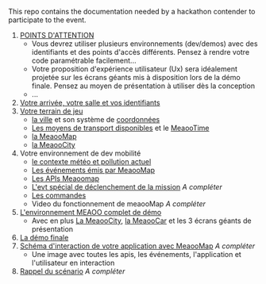This repo contains the documentation needed by a hackathon contender to participate to the event.

1. [POINTS D'ATTENTION](attention.md)
    - Vous devrez utiliser plusieurs environnements (dev/demos) avec des identifiants et des points d'accès différents. Pensez  à rendre votre code paramétrable facilement...
    - Votre proposition d'expérience utilisateur (Ux) sera idéalement projetée sur les écrans géants mis à disposition lors de la démo finale. Pensez au moyen de présentation à utiliser dès la conception
    - ...
1. [Votre arrivée, votre salle et vos identifiants](startup.md)
1. [Votre terrain de jeu](concepts.md)
    - [la ville](concepts.md#ville) et son système de [coordonnées](concepts.md#coord)
    - [Les moyens de transport disponibles](concepts.md#vehicle_type) et le [MeaooTime](concepts.md#meaootime)
    - [la MeaooMap](concepts.md#map)
    - [la MeaooCity](concepts.md#city)
1. Votre environnement de dev mobilité
    - [le contexte météo et pollution actuel](context.md)
    - [Les événements émis par MeaooMap](events.md) 
    - [Les APIs Meaoomap](api.md)
    - [L'evt spécial de déclenchement de la mission](events.md#missionstart) *A compléter*
    - [Les commandes](command.md) 
    - Video du fonctionnement de meaooMap *A compléter*
1. [L'environnement MEAOO complet de démo](demo.md)
    - Avec en plus [La MeaooCity](concepts.md#city), [la MeaooCar](car.md) et les 3 écrans géants de présentation
1. [La démo finale](demo.md#finale)
1. [Schéma d'interaction de votre application avec MeaooMap](schema.md) *A compléter*
    - Une image avec toutes les apis, les événements, l'application et l'utilisateur en interaction
1. [Rappel du scénario](scenario.md) *A compléter*


